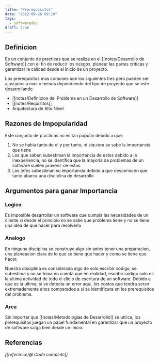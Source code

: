 ```yaml
---
title: "Prerequisitos"
date: "2022-09-26 09:39"
tags: 
  - softwaredev
draft: true
---
```

## Definicion
Es un conjunto de practicas que se realiza en el [[notes/Desarrollo de Software]] con el fin de reducir los riesgos, planear las partes criticas y garantizar la calidad desde el inicio de un proyecto.

Los prerequisitos mas comunes son los siguientes tres pero pueden ser ajustados a mas o menos dependiendo del tipo de proyecto que se este desarrollando

- [[notes/Definicion del Problema en un Desarrollo de Software]]
- [[notes/Requisitos]]
- Arquitectura de Alto Nivel

## Razones de Impopularidad
Este conjunto de practicas no es tan popular debido a que:
1. No se habla tanto de el y por tanto, ni siquiera se sabe la importancia que tiene
2. Los que saben subestiman la importancia de estos debido a la inexperiencia, no se identifica que la mayoria de problemas de un software suelen provenir de estos.
3. Los jefes subestiman su importancia debido a que desconocen que tanto abarca una disciplina de desarrollo

## Argumentos para ganar Importancia
### Logico
Es imposible desarrollar un software que cumpla las necesidades de un cliente si desde el principio no se sabe que problema tiene y no se tiene una idea de que hacer para resolverlo

### Analogo
En ninguna disciplina se construye algo sin antes tener una preparacion, una planeacion clara de lo que se tiene que hacer y como se tiene que hacer.

Nuestra disciplina es considerada algo de solo escribir codigo, se subestima y no se toma en cuenta que en realidad, escribir codigo solo es la ultima actividad de todo el cliclo de escritura de un software. Debido a que es la ultima, si se detecta un error aqui, los costos que tendra seran extremadamente altos comparados a si se identificara en los prerequisitos del problema.

### Area
Sin importar que [[notes/Metodologias de Desarrollo]] se utilice, los prerequisitos juegan un papel fundamental en garantizar que un proyecto de software salga bien desde un inicio.

## Referencias
*[[reference/@ Code complete]]*